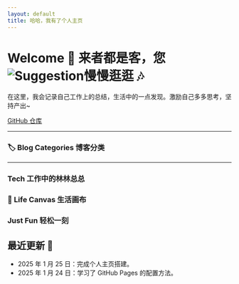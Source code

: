 ```yaml
---
layout: default
title: 哈哈，我有了个人主页
---
```


# Welcome 🎉 来者都是客，您![Suggestion](https://github.com/user-attachments/assets/b761db81-8713-4582-9614-25ddd5af65d5)慢慢逛逛 🎶

在这里，我会记录自己工作上的总结，生活中的一点发现。激励自己多多思考，坚持产出~

[GitHub 仓库](https://github.com/FlyingJune)

---

### 🏷️ Blog Categories 博客分类

---
### Tech 工作中的林林总总

### 🎨 Life Canvas 生活画布

### Just Fun 轻松一刻



## 最近更新 📰
- 2025 年 1 月 25 日：完成个人主页搭建。
- 2025 年 1 月 24 日：学习了 GitHub Pages 的配置方法。
